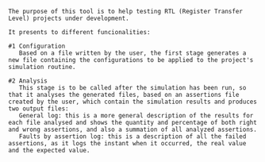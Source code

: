 	The purpose of this tool is to help testing RTL (Register Transfer Level) projects under development.

	It presents to different funcionalities:

	#1 Configuration
	   Based on a file written by the user, the first stage generates a new file containing the configurations to be applied to the project's simulation routine. 

	#2 Analysis
	   This stage is to be called after the simulation has been run, so that it analyses the generated files, based on an assertions file created by the user, which contain the simulation results and produces two output files:
	   General log: this is a more general description of the results for each file analysed and shows the quantity and percentage of both right and wrong assertions, and also a summation of all analyzed assertions.
	   Faults by assertion log: this is a description of all the failed assertions, as it logs the instant when it occurred, the real value and the expected value.
